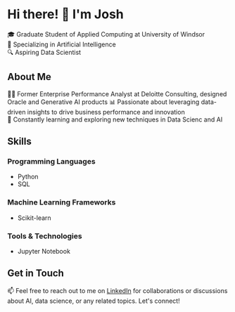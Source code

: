 # Hi there! 👋 I'm Josh

🎓 Graduate Student of Applied Computing at University of Windsor  
🔬 Specializing in Artificial Intelligence  
🔍 Aspiring Data Scientist  

## About Me

👨‍💻 Former Enterprise Performance Analyst at Deloitte Consulting, designed Oracle and Generative AI products 
📊 Passionate about leveraging data-driven insights to drive business performance and innovation  
🧠 Constantly learning and exploring new techniques in Data Scienc and AI 

## Skills

### Programming Languages
- Python
- SQL

### Machine Learning Frameworks
- Scikit-learn

### Tools & Technologies
- Jupyter Notebook

## Get in Touch

📫 Feel free to reach out to me on [LinkedIn]((https://www.linkedin.com/in/abishek-joshua-tenny/)) for collaborations or discussions about AI, data science, or any related topics. Let's connect!
